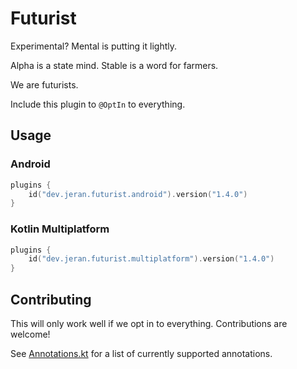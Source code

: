 # Futurist
Experimental? Mental is putting it lightly.

Alpha is a state mind. Stable is a word for farmers.

We are futurists.

Include this plugin to `@OptIn` to everything.

## Usage

### Android

```kotlin
plugins {
    id("dev.jeran.futurist.android").version("1.4.0")
}
```

### Kotlin Multiplatform

```kotlin
plugins {
    id("dev.jeran.futurist.multiplatform").version("1.4.0")
}
```

## Contributing

This will only work well if we opt in to everything. Contributions are welcome!

See [Annotations.kt](https://github.com/jeran/futurist/blob/main/src/main/kotlin/futurist/Annotations.kt) for a list of currently supported annotations.
